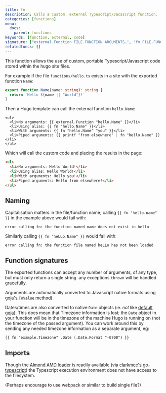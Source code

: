```yaml
---
title: fn
description: Calls a custom, external Typescript/Jacascript function.
categories: [functions]
menu:
  docs:
    parent: functions
keywords: [function, external, code]
signature: ["external.Function FILE.FUNCTION ARGUMENTS…", "fn FILE.FUNCTION ARGUMENTS…"]
relatedfuncs: []
---
```


This function allows the use of custom, portable Typescript/Javascript code stored within the hugo site files.

For example if the file `functions/hello.ts` exists in a site with the exported function `Name`:

```typescript
export function Name(name: string): string {
  return `Hello ${name || "World"}!`
}
```

Then a Hugo template can call the external function `hello.Name`:

```go-html-template
<ul>
  <li>No arguments: {{ external.Function "hello.Name" }}</li>
  <li>Using alias: {{ fn "hello.Name" }}</li>
  <li>With arguments: {{ fn "hello.Name" "you" }}</li>
  <li>Piped arguments: {{ printf "from elsewhere" | fn "hello.Name" }}</li>
</ul>
```

Which will call the custom code and placing the results in the page:

```html
<ul>
  <li>No arguments: Hello World!</li>
  <li>Using alias: Hello World!</li>
  <li>With arguments: Hello you!</li>
  <li>Piped arguments: Hello from elsewhere!</li>
</ul>
```

## Naming

Capitalisation matters in the file/function name; calling `{{ fn "hello.name" }}` in the example above would fail with:

```plain
error calling fn: the function named name does not exist in hello
```

Similarly calling `{{ fn "heLLo.Name" }}` would fail with:

```plain
error calling fn: the function file named heLLo has not been loaded
```

## Function signatures

The exported functions can accept any number of arguments, of any type, but must only return a single string. any exceptions `throw`n will be handled gracefully.

Arguments are automatically converted to Javascript native formats using [goja's `ToValue` method](https://pkg.go.dev/github.com/dop251/goja#Runtime.ToValue)).

Dates/times are also converted to native `Date` objects (ie. _not_ like [default goja](https://pkg.go.dev/github.com/dop251/goja#hdr-Handling_of_time_Time)). This does mean that Timezone information is lost; the `Date` object in your function will be in the timezone of the machine Hugo is running on (not the timezone of the passed argument). You can work around this by sending any needed timezone information as a separate argument, eg:

```go-template
{{ fn "example.Timezone" .Date (.Date.Format "-0700") }}
```

## Imports

Though the [Almond AMD loader](https://github.com/requirejs/almond) is readily available (via [clarkmcc's go-typescript](https://github.com/clarkmcc/go-typescript)) the Typescript execution environment does not have access to the filesystem.

(Perhaps encourage to use webpack or similar to build single file?)
